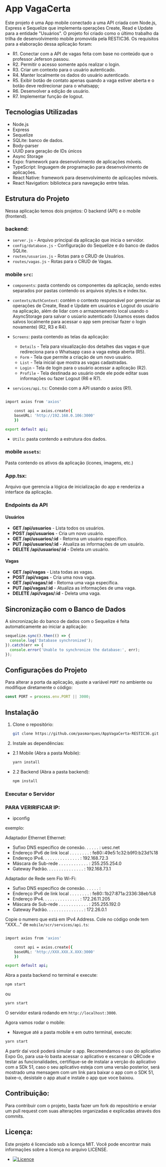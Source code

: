 # App VagaCerta

Este projeto é uma App mobile conectado a uma API criada com Node.js, Express e Sequelize que implementa operações Create, Read e Update para a entidade "Usuários". O projeto foi criado como o último trabalho da trilha de desenvolvimento mobile promovida pela RESTIC36. Os requisitos para a elaboração dessa aplicação foram:  
- R1. Conectar com a API de vagas feita com base no conteúdo que o professor Jeferson passou. 
- R2. Permitir o acesso somente após realizar o login.
- R3. Criar um contexto para o usuário autenticado.
- R4. Manter localmente os dados do usuário autenticado.
- R5. Exibir botão de contato apenas quando a vaga estiver aberta e o botão deve redirecionar para o whatsapp;
- R6. Desenvolver a edição de usuário.
- R7. Implementar função de logout.

## Tecnologias Utilizadas
- Node.js
- Express
- Sequelize
- SQLite: banco de dados.
- Body-parser
- UUID para geração de IDs únicos
- Async Storage
- Expo: framework para desenvolvimento de aplicações móveis.
- TypeScript: linguagem de programação para desenvolvimento de aplicações.
- React Native: framework para desenvolvimento de aplicações móveis.
- React Navigation: biblioteca para navegação entre telas.

## Estrutura do Projeto

Nessa aplicação temos dois projetos: O backend (API) e o mobile (frontend).

### backend:
- `server.js` - Arquivo principal da aplicação que inicia o servidor.
- `config/database.js` - Configuração do Sequelize e do banco de dados SQLite.
- `routes/usuarios.js` - Rotas para o CRUD de Usuários.
- `routes/vagas.js` - Rotas para o CRUD de Vagas.


### mobile `src`:

* `components`: pasta contendo os componentes da aplicação, sendo estes separados por pastas contendo os arquivos styles.ts e index.tsx.

* `contexts/AuthContext`: contém o contexto responsável por gerenciar as operações de Create, Read e Update em usuários e Logout do usuário na aplicação, além de lidar com o armazenamento local usando o AsyncStorage para salvar o usúario autenticado (Usamos esses dados salvos localmente para acessar o app sem precisar fazer o login novamente) (R2, R3 e R4).

* `Screens`: pasta contendo as telas da aplicação:
    * `Details` - Tela para visualização dos detalhes das vagas e que redireciona para o Whatsapp caso a vaga esteja aberta (R5).
    * `Form` - Tela que permite a criação de um novo usuário.
    * `List` - Tela inicial que mostra as vagas cadastradas.
    * `Login` - Tela de login para o usuário acessar a aplicação (R2).
    * `Profile` - Tela destinada ao usuário onde ele pode editar suas informações ou fazer Logout (R6 e R7).

* `services/api.ts`: Conexão com a API usando o axios (R1).
```bash

import axios from 'axios'

    const api = axios.create({
    baseURL: 'http://192.168.0.106:3000' 
    })

export default api;
```
* `Utils`: pasta contendo a estrutura dos dados.

### mobile `assets`:

Pasta contendo os ativos da aplicação (ícones, imagens, etc.)

### App.tsx:

Arquivo que gerencia a lógica de inicialização do app e renderiza a interface da aplicação.

### Endpoints da API

#### Usuários

- **GET /api/usuarios** - Lista todos os usuários.
- **POST /api/usuarios** - Cria um novo usuário.
- **GET /api/usuarios/:id** - Retorna um usuário específico.
- **PUT /api/usuarios/:id** - Atualiza as informações de um usuário.
- **DELETE /api/usuarios/:id** - Deleta um usuário.

#### Vagas

- **GET /api/vagas** - Lista todas as vagas.
- **POST /api/vagas** - Cria uma nova vaga.
- **GET /api/vagas/:id** - Retorna uma vaga específica.
- **PUT /api/vagas/:id** - Atualiza as informações de uma vaga.
- **DELETE /api/vagas/:id** - Deleta uma vaga.

## Sincronização com o Banco de Dados

A sincronização do banco de dados com o Sequelize é feita automaticamente ao iniciar a aplicação:
```javascript
sequelize.sync().then(() => {
  console.log('Database synchronized');
}).catch(err => {
  console.error('Unable to synchronize the database:', err);
});
```

## Configurações do Projeto

Para alterar a porta da aplicação, ajuste a variável `PORT` no ambiente ou modifique diretamente o código:
```javascript
const PORT = process.env.PORT || 3000;
```

## Instalação

1. Clone o repositório:
   ```bash
   git clone https://github.com/pasmarques/AppVagaCerta-RESTIC36.git
   ```

2. Instale as dependências:

- 2.1 Mobile (Abra a pasta Mobile):
  
   ```bash
   yarn install 
   ```

- 2.2 Backend (Abra a pasta backend):

   ```bash
   npm install
   ```

### Executar o Servidor

### PARA VERIRIFICAR IP:

- ipconfig

exemplo:

Adaptador Ethernet Ethernet:

   - Sufixo DNS específico de conexão. . . . . . : uesc.net
   - Endereço IPv6 de link local . . . . . . . . : fe80::49e5:1c32:b9f0:b23d%18
   - Endereço IPv4. . . . . . . .  . . . . . . . : 192.168.72.3
   - Máscara de Sub-rede . . . . . . . . . . . . : 255.255.254.0
   - Gateway Padrão. . . . . . . . . . . . . . . : 192.168.73.1

Adaptador de Rede sem Fio Wi-Fi:

   - Sufixo DNS específico de conexão. . . . . . :
   - Endereço IPv6 de link local . . . . . . . . : fe80::1b27:871a:2336:38eb%8
   - Endereço IPv4. . . . . . . .  . . . . . . . : 172.26.11.205
   - Máscara de Sub-rede . . . . . . . . . . . . : 255.255.192.0
   - Gateway Padrão. . . . . . . . . . . . . . . : 172.26.0.1

 Copie o numero que está em IPv4 Address. 
 Cole no código onde tem "XXX..." de `mobile/scr/services/api.ts`:
```bash

import axios from 'axios'

    const api = axios.create({
    baseURL: 'http://XXX.XXX.X.XXX:3000' 
    })

export default api;
```
Abra a pasta backend no terminal e execute:

```bash
npm start
```
ou

```bash
yarn start
```

O servidor estará rodando em `http://localhost:3000`.

Agora vamos rodar o mobile:

- Navegue até a pasta mobile e em outro terminal, execute:

```bash
yarn start
```

A partir daí você poderá simular o app. Recomendamos o uso do aplicativo Expo Go, para usa-lo basta acessar o aplicativo e escanear o QRCode e testar as funcionalidades, certifique-se de instalar a verção do aplicativo com a SDk 51, caso o seu aplicativo esteja com uma versão posterior, será mostrado uma mensagem com um link para baixar o app com o SDK 51, baixe-o, desistale o app atual e instale o app que voce baixou.


## Contribuição:

Para contribuir com o projeto, basta fazer um fork do repositório e enviar um pull request com suas alterações organizadas e explicadas através dos commits.

## Licença:

Este projeto é licenciado sob a licença MIT. Você pode encontrar mais informações sobre a licença no arquivo LICENSE. 
* [![Licence](https://img.shields.io/github/license/Ileriayo/markdown-badges?style=for-the-badge)](./LICENSE)




